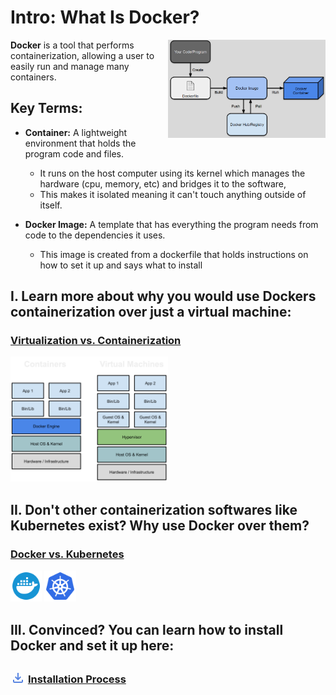 # Intro: What Is Docker? 

<img src="./media/DockerBaiscFlow.png" align=right width="50%">

**Docker** is a tool that performs containerization, allowing a user to easily run and manage many containers. 

## Key Terms:

* **Container:** A lightweight environment that holds the program code and files. 
    * It runs on the host computer using its kernel which manages the hardware (cpu, memory, etc) and bridges it to the software, 
    * This makes it isolated meaning it can't touch anything outside of itself. 

* **Docker Image:** A template that has everything the program needs from code to the dependencies it uses. 
    * This image is created from a dockerfile that holds instructions on how to set it up and says what to install


## I. Learn more about why you would use Dockers containerization over just a virtual machine: 
### [Virtualization vs. Containerization](/VirtualizationVSContainerization.md)
<img src="./media/ContainersVsVM.svg" width="50%">


## II. Don't other containerization softwares like Kubernetes exist? Why use Docker over them? 
### [Docker vs. Kubernetes](/DockerVSKubernetes.md)
<!--SVG From svgrepo-->
<img src="./media/docker-svgrepo-com.svg" width="10%">
<!--SVG From svgrepo-->
<img src="./media/kubernetes-svgrepo-com.svg" width="10%">


## III. Convinced? You can learn how to install Docker and set it up here: 
### <!--SVG From Google Fonts--> <svg xmlns="http://www.w3.org/2000/svg" height="24px" viewBox="0 -960 960 650" width="24px" fill="#5985E1"><path d="M480-320 280-520l56-58 104 104v-326h80v326l104-104 56 58-200 200ZM240-160q-33 0-56.5-23.5T160-240v-120h80v120h480v-120h80v120q0 33-23.5 56.5T720-160H240Z"/></svg> [Installation Process](/InstallationSetup.md)


